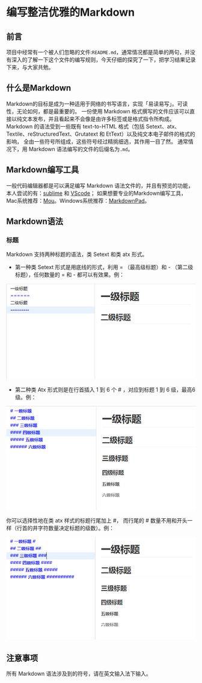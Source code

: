 # 编写整洁优雅的Markdown

## 前言

项目中经常有一个被人们忽略的文件:`README.md`，通常情况都是简单的两句，并没有深入的了解一下这个文件的编写规则，今天仔细的探究了一下，把学习结果记录下来，与大家共勉。

## 什么是Markdown

Markdown的目标是成为一种适用于网络的书写语言，实现「易读易写」。可读性，无论如何，都是最重要的。
一份使用 Markdown 格式撰写的文件应该可以直接以纯文本发布，并且看起来不会像是由许多标签或是格式指令所构成。
Markdown 的语法受到一些既有 text-to-HTML 格式（包括 Setext、atx、Textile、reStructuredText、Grutatext 和 EtText）以及纯文本电子邮件的格式的影响，
全由一些符号所组成，这些符号经过精挑细选，其作用一目了然。
通常情况下，用 Markdown 语法编写的文件的后缀名为`.md`。

## Markdown编写工具

一般代码编辑器都是可以满足编写 Markdown 语法文件的，并且有预览的功能，
本人尝试的有：[sublime](https://www.sublimetext.com) 和 [VScode](https://code.visualstudio.com/)；
如果想要专业的Markdown编写工具，Mac系统推荐：[Mou](http://25.io/mou/)。Windows系统推荐：[MarkdownPad](http://www.markdownpad.com/)。

## Markdown语法

### 标题
  Markdown 支持两种标题的语法，类 Setext 和类 atx 形式。

* 第一种类 Setext 形式是用底线的形式，利用 = （最高级标题）和 - （第二级标题），任何数量的 = 和 - 都可以有效果。例：

![标题图1](./images/title-1.png)

* 第二种类 Atx 形式则是在行首插入 1 到 6 个 # ，对应到标题 1 到 6 级，最高6级。例：

![标题图2](./images/title-2.png)

你可以选择性地在类 atx 样式的标题行尾加上 #，
而行尾的 # 数量不用和开头一样（行首的井字符数量决定标题的级数）。例：

![标题图3](./images/title-3.png)


## 注意事项

所有 Markdown 语法涉及到的符号，请在英文输入法下输入。
